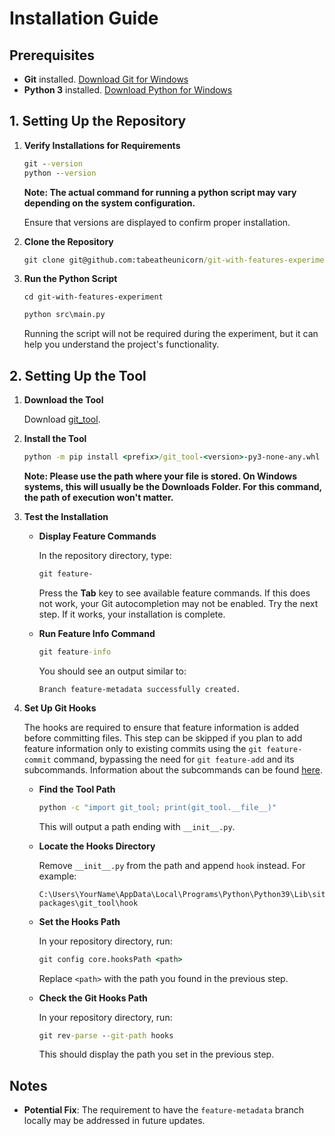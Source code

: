 # Installation Guide

## Prerequisites

- **Git** installed. [Download Git for Windows](https://git-scm.com/download/win)
- **Python 3** installed. [Download Python for Windows](https://www.python.org/downloads/windows/)

## 1. Setting Up the Repository

1. **Verify Installations for Requirements**

   ```cmd
   git --version
   python --version
   ```

   **Note: The actual command for running a python script may vary depending on the system configuration.**

   Ensure that versions are displayed to confirm proper installation.

2. **Clone the Repository**

   ```cmd
   git clone git@github.com:tabeatheunicorn/git-with-features-experiment.git
   ```

3. **Run the Python Script**

   ```
   cd git-with-features-experiment
   ```

   ```cmd
   python src\main.py
   ```

   Running the script will not be required during the experiment, but it can help you understand the project's functionality.

## 2. Setting Up the Tool

1. **Download the Tool**

   Download [git_tool](https://drive.google.com/uc?export=download&id=1GZ9QkY53TlQqfT6Ckz9QegmVk8Nuj0Gg).

2. **Install the Tool**

   ```cmd
   python -m pip install <prefix>/git_tool-<version>-py3-none-any.whl
   ```

   **Note: Please use the path where your file is stored. On Windows systems, this will usually be the Downloads Folder.
   For this command, the path of execution won't matter.**

3. **Test the Installation**

   - **Display Feature Commands**

     In the repository directory, type:

     ```cmd
     git feature-
     ```

     Press the **Tab** key to see available feature commands. If this does not work, your Git autocompletion may not be enabled. Try the next step. If it works, your installation is complete.

   - **Run Feature Info Command**

     ```cmd
     git feature-info
     ```

     You should see an output similar to:

     ```
     Branch feature-metadata successfully created.
     ```

4. **Set Up Git Hooks**
   
   The hooks are required to ensure that feature information is added before committing files. This step can be skipped if you plan to add feature information only to existing commits using the `git feature-commit` command, bypassing the need for `git feature-add` and its subcommands. Information about the subcommands can be found [here](https://docs.google.com/document/d/1BoQP8FSRB7vCYs05UdXBuX9dW5ALBMzp5diTdYCP7BM/edit?usp=drive_link).
   - **Find the Tool Path**

     ```cmd
     python -c "import git_tool; print(git_tool.__file__)"
     ```

     This will output a path ending with `__init__.py`.

   - **Locate the Hooks Directory**

     Remove `__init__.py` from the path and append `hook` instead. For example:

     ```
     C:\Users\YourName\AppData\Local\Programs\Python\Python39\Lib\site-packages\git_tool\hook
     ```

   - **Set the Hooks Path**

     In your repository directory, run:

     ```cmd
     git config core.hooksPath <path>
     ```

     Replace `<path>` with the path you found in the previous step.

   - **Check the Git Hooks Path**

     In your repository directory, run:

     ```cmd
     git rev-parse --git-path hooks
     ```

     This should display the path you set in the previous step.


## Notes
- **Potential Fix**: The requirement to have the `feature-metadata` branch locally may be addressed in future updates.

